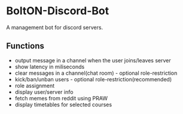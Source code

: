 # BoltON-Discord-Bot

A management bot for discord servers.

## Functions


- output message in a channel when the user joins/leaves server 
- show latency in miliseconds
- clear messages in a channel(chat room) - optional role-restriction
- kick/ban/unban users - optional role-restriction(recommended)
- role assignment
- display user/server info
- fetch memes from reddit using PRAW
- display timetables for selected courses
